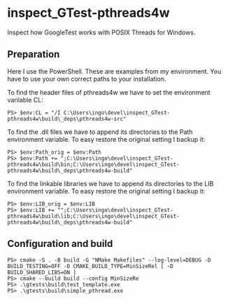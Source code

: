 # inspect_GTest-pthreads4w
Inspect how GoogleTest works with POSIX Threads for Windows.

## Preparation
Here I use the PowerShell. These are examples from my environment. You have to use your own correct paths to your installation.

To find the header files of pthreads4w we have to set the environment varilable CL:

    PS> $env:CL = "/I C:\Users\ingo\devel\inspect_GTest-pthreads4w\build\_deps\pthreads4w-src"

To find the .dll files we have to append its directories to the Path environment variable. To easy restore the original setting I backup it:

    PS> $env:Path_orig = $env:Path
    PS> $env:Path += ";C:\Users\ingo\devel\inspect_GTest-pthreads4w\build\bin;C:\Users\ingo\devel\inspect_GTest-pthreads4w\build\_deps\pthreads4w-build"

To find the linkable libraries we have to append its directories to the LIB environment variable. To easy restore the original setting I backup it:

    PS> $env:LIB_orig = $env:LIB
    PS> $env:LIB += "";C:\Users\ingo\devel\inspect_GTest-pthreads4w\build\lib;C:\Users\ingo\devel\inspect_GTest-pthreads4w\build\_deps\pthreads4w-build"

## Configuration and build

    PS> cmake -S . -B build -G "NMake Makefiles" --log-level=DEBUG -D BUILD_TESTING=OFF -D CMAKE_BUILD_TYPE=MinSizeRel [ -D BUILD_SHARED_LIBS=ON ]
    PS> cmake --build build --config MinSizeRe
    PS> .\gtests\build\test_template.exe
    PS> .\gtests\build\simple_pthread.exe
